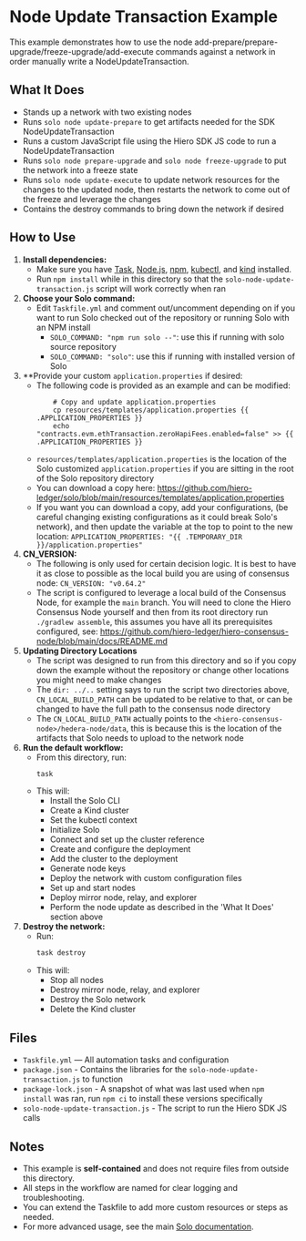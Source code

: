# Node Update Transaction Example

This example demonstrates how to use the node add-prepare/prepare-upgrade/freeze-upgrade/add-execute commands against a network in order manually write a NodeUpdateTransaction.

## What It Does
- Stands up a network with two existing nodes
- Runs `solo node update-prepare` to get artifacts needed for the SDK NodeUpdateTransaction
- Runs a custom JavaScript file using the Hiero SDK JS code to run a NodeUpdateTransaction
- Runs `solo node prepare-upgrade` and `solo node freeze-upgrade` to put the network into a freeze state
- Runs `solo node update-execute` to update network resources for the changes to the updated node, then restarts the network to come out of the freeze and leverage the changes
- Contains the destroy commands to bring down the network if desired

## How to Use
1. **Install dependencies:**
    - Make sure you have [Task](https://taskfile.dev/), [Node.js](https://nodejs.org/), [npm](https://www.npmjs.com/), [kubectl](https://kubernetes.io/docs/tasks/tools/), and [kind](https://kind.sigs.k8s.io/) installed.
    - Run `npm install` while in this directory so that the `solo-node-update-transaction.js` script will work correctly when ran
2. **Choose your Solo command:**
    - Edit `Taskfile.yml` and comment out/uncomment depending on if you want to run Solo checked out of the repository or running Solo with an NPM install
        - `SOLO_COMMAND: "npm run solo --"`: use this if running with solo source repository
        - `SOLO_COMMAND: "solo"`: use this if running with installed version of Solo
3. **Provide your custom `application.properties` if desired:
    - The following code is provided as an example and can be modified:
      ```
          # Copy and update application.properties
          cp resources/templates/application.properties {{ .APPLICATION_PROPERTIES }}
          echo "contracts.evm.ethTransaction.zeroHapiFees.enabled=false" >> {{ .APPLICATION_PROPERTIES }}
      ```
    - `resources/templates/application.properties` is the location of the Solo customized `application.properties` if you are sitting in the root of the Solo repository directory
    - You can download a copy here: <https://github.com/hiero-ledger/solo/blob/main/resources/templates/application.properties>
    - If you want you can download a copy, add your configurations, (be careful changing existing configurations as it could break Solo's network), and then update the variable at the top to point to the new location: `APPLICATION_PROPERTIES: "{{ .TEMPORARY_DIR }}/application.properties"`
4. **CN_VERSION:**
    - The following is only used for certain decision logic.  It is best to have it as close to possible as the local build you are using of consensus node: `CN_VERSION: "v0.64.2"`
    - The script is configured to leverage a local build of the Consensus Node, for example the `main` branch.  You will need to clone the Hiero Consensus Node yourself and then from its root directory run `./gradlew assemble`, this assumes you have all its prerequisites configured, see: <https://github.com/hiero-ledger/hiero-consensus-node/blob/main/docs/README.md>
5. **Updating Directory Locations**
    - The script was designed to run from this directory and so if you copy down the example without the repository or change other locations you might need to make changes
    - The `dir: ../..` setting says to run the script two directories above, `CN_LOCAL_BUILD_PATH` can be updated to be relative to that, or can be changed to have the full path to the consensus node directory
    - The `CN_LOCAL_BUILD_PATH` actually points to the `<hiero-consensus-node>/hedera-node/data`, this is because this is the location of the artifacts that Solo needs to upload to the network node
6. **Run the default workflow:**
    - From this directory, run:
      ```sh
      task
      ```
    - This will:
        - Install the Solo CLI
        - Create a Kind cluster
        - Set the kubectl context
        - Initialize Solo
        - Connect and set up the cluster reference
        - Create and configure the deployment
        - Add the cluster to the deployment
        - Generate node keys
        - Deploy the network with custom configuration files
        - Set up and start nodes
        - Deploy mirror node, relay, and explorer
        - Perform the node update as described in the 'What It Does' section above
4. **Destroy the network:**
    - Run:
      ```sh
      task destroy
      ```
    - This will:
        - Stop all nodes
        - Destroy mirror node, relay, and explorer
        - Destroy the Solo network
        - Delete the Kind cluster

## Files
- `Taskfile.yml` — All automation tasks and configuration
- `package.json` - Contains the libraries for the `solo-node-update-transaction.js` to function
- `package-lock.json` - A snapshot of what was last used when `npm install` was ran, run `npm ci` to install these versions specifically
- `solo-node-update-transaction.js` - The script to run the Hiero SDK JS calls

## Notes
- This example is **self-contained** and does not require files from outside this directory.
- All steps in the workflow are named for clear logging and troubleshooting.
- You can extend the Taskfile to add more custom resources or steps as needed.
- For more advanced usage, see the main [Solo documentation](https://github.com/hashgraph/solo).
